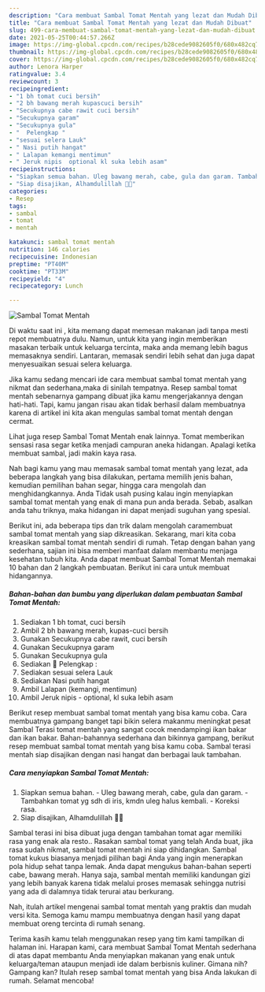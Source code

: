 ```yaml
---
description: "Cara membuat Sambal Tomat Mentah yang lezat dan Mudah Dibuat"
title: "Cara membuat Sambal Tomat Mentah yang lezat dan Mudah Dibuat"
slug: 499-cara-membuat-sambal-tomat-mentah-yang-lezat-dan-mudah-dibuat
date: 2021-05-25T00:44:57.266Z
image: https://img-global.cpcdn.com/recipes/b28cede9082605f0/680x482cq70/sambal-tomat-mentah-foto-resep-utama.jpg
thumbnail: https://img-global.cpcdn.com/recipes/b28cede9082605f0/680x482cq70/sambal-tomat-mentah-foto-resep-utama.jpg
cover: https://img-global.cpcdn.com/recipes/b28cede9082605f0/680x482cq70/sambal-tomat-mentah-foto-resep-utama.jpg
author: Lenora Harper
ratingvalue: 3.4
reviewcount: 3
recipeingredient:
- "1 bh tomat cuci bersih"
- "2 bh bawang merah kupascuci bersih"
- "Secukupnya cabe rawit cuci bersih"
- "Secukupnya garam"
- "Secukupnya gula"
- "  Pelengkap "
- "sesuai selera Lauk"
- " Nasi putih hangat"
- " Lalapan kemangi mentimun"
- " Jeruk nipis  optional kl suka lebih asam"
recipeinstructions:
- "Siapkan semua bahan. Uleg bawang merah, cabe, gula dan garam. Tambahkan tomat yg sdh di iris, kmdn uleg halus kembali. Koreksi rasa."
- "Siap disajikan, Alhamdulillah 🙏😋"
categories:
- Resep
tags:
- sambal
- tomat
- mentah

katakunci: sambal tomat mentah 
nutrition: 146 calories
recipecuisine: Indonesian
preptime: "PT40M"
cooktime: "PT33M"
recipeyield: "4"
recipecategory: Lunch

---
```



![Sambal Tomat Mentah](https://img-global.cpcdn.com/recipes/b28cede9082605f0/680x482cq70/sambal-tomat-mentah-foto-resep-utama.jpg)

Di waktu  saat ini , kita memang dapat memesan makanan jadi tanpa mesti repot membuatnya dulu. Namun, untuk kita yang ingin memberikan masakan terbaik untuk keluarga tercinta, maka anda memang lebih bagus memasaknya sendiri. Lantaran, memasak sendiri lebih sehat dan juga dapat menyesuaikan sesuai selera keluarga.

Jika kamu sedang mencari ide cara membuat sambal tomat mentah yang nikmat dan sederhana,maka di sinilah tempatnya. Resep sambal tomat mentah  sebenarnya gampang dibuat jika kamu mengerjakannya dengan hati-hati. Tapi, kamu jangan risau akan tidak berhasil dalam membuatnya 
karena di artikel ini kita akan mengulas sambal tomat mentah dengan cermat.  

Lihat juga resep Sambal Tomat Mentah enak lainnya. Tomat memberikan sensasi rasa segar ketika menjadi campuran aneka hidangan. Apalagi ketika membuat sambal, jadi makin kaya rasa.

Nah bagi kamu yang mau memasak sambal tomat mentah yang lezat, ada beberapa langkah yang bisa dilakukan, pertama memilih jenis bahan, kemudian pemilihan bahan segar, hingga cara mengolah dan menghidangkannya. Anda Tidak usah pusing kalau ingin menyiapkan sambal tomat mentah yang enak di mana pun anda berada. Sebab, asalkan anda  tahu triknya, maka hidangan ini dapat menjadi suguhan yang spesial.

Berikut ini, ada beberapa tips dan trik dalam mengolah caramembuat sambal tomat mentah yang siap dikreasikan. Sekarang, mari kita coba kreasikan sambal tomat mentah sendiri di rumah. Tetap dengan bahan yang sederhana, sajian ini bisa memberi manfaat dalam membantu menjaga kesehatan tubuh kita. Anda dapat membuat Sambal Tomat Mentah memakai 10 bahan dan 2 langkah pembuatan. Berikut ini cara untuk membuat hidangannya.

<!--inarticleads1-->

##### Bahan-bahan dan bumbu yang diperlukan dalam pembuatan Sambal Tomat Mentah:

1. Sediakan 1 bh tomat, cuci bersih
1. Ambil 2 bh bawang merah, kupas-cuci bersih
1. Gunakan Secukupnya cabe rawit, cuci bersih
1. Gunakan Secukupnya garam
1. Gunakan Secukupnya gula
1. Sediakan  🌠 Pelengkap :
1. Sediakan sesuai selera Lauk
1. Sediakan  Nasi putih hangat
1. Ambil  Lalapan (kemangi, mentimun)
1. Ambil  Jeruk nipis - optional, kl suka lebih asam


Berikut resep membuat sambal tomat mentah yang bisa kamu coba. Cara membuatnya gampang banget tapi bikin selera makanmu meningkat pesat Sambal Terasi tomat mentah yang sangat cocok mendampingi ikan bakar dan ikan bakar. Bahan-bahannya sederhana dan bikinnya gampang, berikut resep membuat sambal tomat mentah yang bisa kamu coba. Sambal terasi mentah siap disajikan dengan nasi hangat dan berbagai lauk tambahan. 

<!--inarticleads2-->

##### Cara menyiapkan Sambal Tomat Mentah:

1. Siapkan semua bahan. - Uleg bawang merah, cabe, gula dan garam. - Tambahkan tomat yg sdh di iris, kmdn uleg halus kembali. - Koreksi rasa.
1. Siap disajikan, Alhamdulillah 🙏😋


Sambal terasi ini bisa dibuat juga dengan tambahan tomat agar memiliki rasa yang enak ala resto.. Rasakan sambal tomat yang telah Anda buat, jika rasa sudah nikmat, sambal tomat mentah ini siap dihidangkan. Sambal tomat kukus biasanya menjadi pilihan bagi Anda yang ingin menerapkan pola hidup sehat tanpa lemak. Anda dapat mengukus bahan-bahan seperti cabe, bawang merah. Hanya saja, sambal mentah memiliki kandungan gizi yang lebih banyak karena tidak melalui proses memasak sehingga nutrisi yang ada di dalamnya tidak terurai atau berkurang. 

Nah, itulah artikel mengenai  sambal tomat mentah  yang praktis dan mudah versi kita. Semoga kamu mampu membuatnya dengan hasil yang dapat membuat oreng tercinta di rumah senang. 

Terima kasih kamu telah menggunakan resep yang tim kami tampilkan di halaman ini. Harapan kami, cara membuat  Sambal Tomat Mentah sederhana di atas dapat membantu Anda menyiapkan makanan yang enak untuk keluarga/teman ataupun menjadi ide dalam berbisnis kuliner. Gimana nih? Gampang kan? Itulah resep sambal tomat mentah yang bisa Anda lakukan di rumah. Selamat mencoba!

